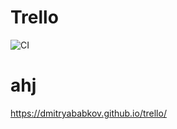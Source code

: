 # Trello
![CI](https://github.com/DmitryAbabkov/trello/actions/workflows/main.yml/badge.svg)

# ahj

https://dmitryababkov.github.io/trello/
